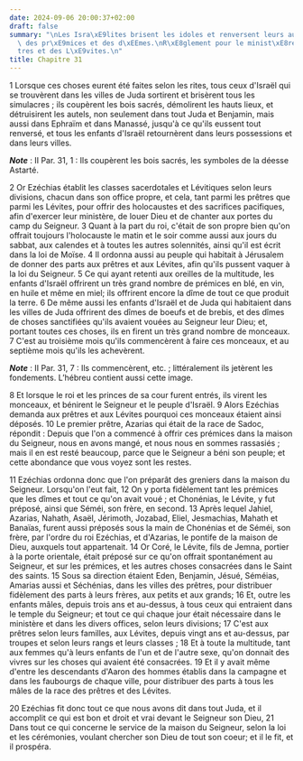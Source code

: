 ```yaml
---
date: 2024-09-06 20:00:37+02:00
draft: false
summary: "\nLes Isra\xE9lites brisent les idoles et renversent leurs autels.\nOffrandes\
  \ des pr\xE9mices et des d\xEEmes.\nR\xE8glement pour le minist\xE8re des pr\xEA\
  tres et des L\xE9vites.\n"
title: Chapitre 31
---
```





1 Lorsque ces choses eurent été faites selon les rites, tous ceux d'Israël qui se trouvèrent dans les villes de Juda sortirent et brisèrent tous les simulacres ; ils coupèrent les bois sacrés, démolirent les hauts lieux, et détruisirent les autels, non seulement dans tout Juda et Benjamin, mais aussi dans Ephraïm et dans Manassé, jusqu'à ce qu'ils eussent tout renversé, et tous les enfants d'Israël retournèrent dans leurs possessions et dans leurs villes.

***Note*** :  II Par. 31, 1 : Ils coupèrent les bois sacrés, les symboles de la déesse Astarté.

2 Or Ezéchias établit les classes sacerdotales et Lévitiques selon leurs divisions, chacun dans son office propre, et cela, tant parmi les prêtres que parmi les Lévites, pour offrir des holocaustes et des sacrifices pacifiques, afin d'exercer leur ministère, de louer Dieu et de chanter aux portes du camp du Seigneur. 3 Quant à la part du roi, c'était de son propre bien qu'on offrait toujours l'holocauste le matin et le soir comme aussi aux jours du sabbat, aux calendes et à toutes les autres solennités, ainsi qu'il est écrit dans la loi de Moïse. 4 Il ordonna aussi au peuple qui habitait à Jérusalem de donner des parts aux prêtres et aux Lévites, afin qu'ils pussent vaquer à la loi du Seigneur. 5 Ce qui ayant retenti aux oreilles de la multitude, les enfants d'Israël offrirent un très grand nombre de prémices en blé, en vin, en huile et même en miel; ils offrirent encore la dîme de tout ce que produit la terre. 6 De même aussi les enfants d'Israël et de Juda qui habitaient dans les villes de Juda offrirent des
dîmes de boeufs et de brebis, et des dîmes de choses sanctifiées qu'ils avaient vouées au Seigneur leur Dieu; et, portant toutes ces choses, ils en firent un très grand nombre de monceaux. 7 C'est au troisième mois qu'ils commencèrent à faire ces monceaux, et au septième mois qu'ils les achevèrent.

***Note*** :  II Par. 31, 7 : Ils commencèrent, etc. ; littéralement ils jetèrent les fondements. L’hébreu contient aussi cette image.

8 Et lorsque le roi et les princes de sa cour furent entrés, ils virent les monceaux, et bénirent le Seigneur et le peuple d'Israël. 9 Alors Ezéchias demanda aux prêtres et aux Lévites pourquoi ces monceaux étaient ainsi déposés. 10 Le premier prêtre, Azarias qui était de la race de Sadoc, répondit : Depuis que l'on a commencé à offrir ces prémices dans la maison du Seigneur, nous en avons mangé, et nous nous en sommes rassasiés ; mais il en est resté beaucoup, parce que le Seigneur a béni son peuple; et cette abondance que vous voyez sont les restes.


11 Ezéchias ordonna donc que l'on préparât des greniers dans la maison du Seigneur. Lorsqu'on l'eut fait, 12 On y porta fidèlement tant les prémices que les dîmes et tout ce qu'on avait voué ; et Chonénias, le Lévite, y fut préposé, ainsi que Séméi, son frère, en second. 13 Après lequel Jahiel, Azarias, Nahath, Asaël, Jérimoth, Jozabad, Eliel, Jesmachias, Mahath et Banaïas, furent aussi préposés sous la main de Chonénias et de Séméi, son frère, par l'ordre du roi Ezéchias, et d'Azarias, le pontife de la maison de Dieu, auxquels tout appartenait. 14 Or Coré, le Lévite, fils de Jemna, portier à la porte orientale, était préposé sur ce qu'on offrait spontanément au Seigneur, et sur les prémices, et les autres choses consacrées dans le Saint des saints. 15 Sous sa direction étaient Eden, Benjamin, Jésué, Séméias, Amarias aussi et Séchénias, dans les villes des prêtres, pour distribuer fidèlement des parts à leurs frères, aux petits et aux grands; 16 Et, outre les enfants mâles, depuis trois ans et au-dessus, à tous
ceux qui entraient dans le temple du Seigneur; et tout ce qui chaque jour était nécessaire dans le ministère et dans les divers offices, selon leurs divisions; 17 C'est aux prêtres selon leurs familles, aux Lévites, depuis vingt ans et au-dessus, par troupes et selon leurs rangs et leurs classes ; 18 Et à toute la multitude, tant aux femmes qu'à leurs enfants de l'un et de l'autre sexe, qu'on donnait des vivres sur les choses qui avaient été consacrées. 19 Et il y avait même d'entre les descendants d'Aaron des hommes établis dans la campagne et dans les faubourgs de chaque ville, pour distribuer des parts à tous les mâles de la race des prêtres et des Lévites.


20 Ezéchias fit donc tout ce que nous avons dit dans tout Juda, et il accomplit ce qui est bon et droit et vrai devant le Seigneur son Dieu, 21 Dans tout ce qui concerne le service de la maison du Seigneur, selon la loi et les cérémonies, voulant chercher son Dieu de tout son coeur; et il le fit, et il prospéra.

